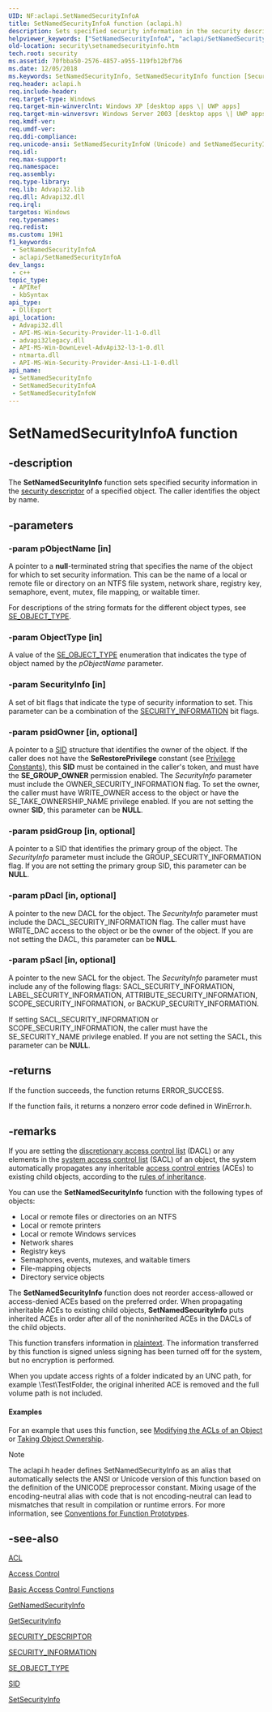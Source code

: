 ```yaml
---
UID: NF:aclapi.SetNamedSecurityInfoA
title: SetNamedSecurityInfoA function (aclapi.h)
description: Sets specified security information in the security descriptor of a specified object. (ANSI)
helpviewer_keywords: ["SetNamedSecurityInfoA", "aclapi/SetNamedSecurityInfoA"]
old-location: security\setnamedsecurityinfo.htm
tech.root: security
ms.assetid: 70fbba50-2576-4857-a955-119fb12bf7b6
ms.date: 12/05/2018
ms.keywords: SetNamedSecurityInfo, SetNamedSecurityInfo function [Security], SetNamedSecurityInfoA, SetNamedSecurityInfoW, _win32_setnamedsecurityinfo, aclapi/SetNamedSecurityInfo, aclapi/SetNamedSecurityInfoA, aclapi/SetNamedSecurityInfoW, security.setnamedsecurityinfo
req.header: aclapi.h
req.include-header: 
req.target-type: Windows
req.target-min-winverclnt: Windows XP [desktop apps \| UWP apps]
req.target-min-winversvr: Windows Server 2003 [desktop apps \| UWP apps]
req.kmdf-ver: 
req.umdf-ver: 
req.ddi-compliance: 
req.unicode-ansi: SetNamedSecurityInfoW (Unicode) and SetNamedSecurityInfoA (ANSI)
req.idl: 
req.max-support: 
req.namespace: 
req.assembly: 
req.type-library: 
req.lib: Advapi32.lib
req.dll: Advapi32.dll
req.irql: 
targetos: Windows
req.typenames: 
req.redist: 
ms.custom: 19H1
f1_keywords:
 - SetNamedSecurityInfoA
 - aclapi/SetNamedSecurityInfoA
dev_langs:
 - c++
topic_type:
 - APIRef
 - kbSyntax
api_type:
 - DllExport
api_location:
 - Advapi32.dll
 - API-MS-Win-Security-Provider-l1-1-0.dll
 - advapi32legacy.dll
 - API-MS-Win-DownLevel-AdvApi32-l3-1-0.dll
 - ntmarta.dll
 - API-MS-Win-Security-Provider-Ansi-L1-1-0.dll
api_name:
 - SetNamedSecurityInfo
 - SetNamedSecurityInfoA
 - SetNamedSecurityInfoW
---
```


# SetNamedSecurityInfoA function


## -description

The <b>SetNamedSecurityInfo</b> function sets specified security information in the <a href="/windows/desktop/SecGloss/s-gly">security descriptor</a> of a specified object. The caller identifies the object by name.

## -parameters

### -param pObjectName [in]

A pointer to a <b>null</b>-terminated string that specifies the name of the object for which to set security information. This can be the name of a local or remote file or directory on an NTFS file system, network share, registry key, semaphore, event, mutex, file mapping, or waitable timer. 




For descriptions of the string formats for the different object types, see 
<a href="/windows/desktop/api/accctrl/ne-accctrl-se_object_type">SE_OBJECT_TYPE</a>.

### -param ObjectType [in]

A value of the <a href="/windows/desktop/api/accctrl/ne-accctrl-se_object_type">SE_OBJECT_TYPE</a> enumeration that indicates the type of object named by the <i>pObjectName</i> parameter.

### -param SecurityInfo [in]

A set of 
bit flags that indicate the type of security information to set. This parameter can be a combination of the <a href="/windows/desktop/SecAuthZ/security-information">SECURITY_INFORMATION</a> bit flags.

### -param psidOwner [in, optional]

A pointer to a <a href="/windows/desktop/api/winnt/ns-winnt-sid">SID</a> structure that identifies the owner of the object. If the caller does not have the <b>SeRestorePrivilege</b> constant (see <a href="/windows/desktop/SecAuthZ/privilege-constants">Privilege Constants</a>), this <b>SID</b> must be contained in the caller's token, and must have the <b>SE_GROUP_OWNER</b> permission enabled. The <i>SecurityInfo</i> parameter must include the OWNER_SECURITY_INFORMATION flag. To set the owner, the caller must have WRITE_OWNER access to the object or have the SE_TAKE_OWNERSHIP_NAME privilege enabled. If you are not setting the owner <b>SID</b>, this parameter can be <b>NULL</b>.

### -param psidGroup [in, optional]

A pointer to a SID that identifies the primary group of the object. The <i>SecurityInfo</i> parameter must include the GROUP_SECURITY_INFORMATION flag. If you are not setting the primary group SID, this parameter can be <b>NULL</b>.

### -param pDacl [in, optional]

A pointer to the new DACL for the object. The <i>SecurityInfo</i> parameter must include the DACL_SECURITY_INFORMATION flag. The caller must have WRITE_DAC access to the object or be the owner of the object. If you are not setting the DACL, this parameter can be <b>NULL</b>.

### -param pSacl [in, optional]

A pointer to the new SACL for the object. The <i>SecurityInfo</i> parameter must include any of the following flags: SACL_SECURITY_INFORMATION, LABEL_SECURITY_INFORMATION, ATTRIBUTE_SECURITY_INFORMATION, SCOPE_SECURITY_INFORMATION, or BACKUP_SECURITY_INFORMATION. 



If setting SACL_SECURITY_INFORMATION or SCOPE_SECURITY_INFORMATION, the caller must have the SE_SECURITY_NAME privilege enabled. If you are not setting the SACL, this parameter can be <b>NULL</b>.

## -returns

If the function succeeds, the function returns ERROR_SUCCESS.

If the function fails, it returns a nonzero error code defined in WinError.h.

## -remarks

 If you are setting the <a href="/windows/desktop/SecGloss/d-gly">discretionary access control list</a> (DACL) or any elements in the <a href="/windows/desktop/SecGloss/s-gly">system access control list</a> (SACL) of an object, the system automatically propagates any inheritable <a href="/windows/desktop/SecGloss/a-gly">access control entries</a> (ACEs) to existing child objects, according to the 
<a href="/windows/desktop/SecAuthZ/ace-inheritance-rules">rules of inheritance</a>.

You can use the <b>SetNamedSecurityInfo</b> function with the following types of objects:

<ul>
<li>Local or remote files or directories on an NTFS</li>
<li>Local or remote printers</li>
<li>Local or remote Windows services</li>
<li>Network shares</li>
<li>Registry keys</li>
<li>Semaphores, events, mutexes, and waitable timers</li>
<li>File-mapping objects</li>
<li>Directory service objects</li>
</ul>
The <b>SetNamedSecurityInfo</b> function does not reorder access-allowed or access-denied ACEs based on the preferred order. When propagating inheritable ACEs to existing child objects, <b>SetNamedSecurityInfo</b> puts inherited ACEs in order after all of the noninherited ACEs in the DACLs of the child objects.

This function transfers information in <a href="/windows/desktop/SecGloss/p-gly">plaintext</a>. The information transferred by this function is signed unless signing has been turned off for the system, but no encryption is performed.  

When you update access rights of a folder indicated by an UNC   path, for example \\Test\TestFolder, the original inherited ACE is removed and the full volume path is not included.


#### Examples

For an example that uses this function, see <a href="/windows/desktop/SecAuthZ/modifying-the-acls-of-an-object-in-c--">Modifying the ACLs of an Object</a> or <a href="/windows/desktop/SecAuthZ/taking-object-ownership-in-c--">Taking Object Ownership</a>.

<div class="code"></div>




> [!NOTE]
> The aclapi.h header defines SetNamedSecurityInfo as an alias that automatically selects the ANSI or Unicode version of this function based on the definition of the UNICODE preprocessor constant. Mixing usage of the encoding-neutral alias with code that is not encoding-neutral can lead to mismatches that result in compilation or runtime errors. For more information, see [Conventions for Function Prototypes](/windows/win32/intl/conventions-for-function-prototypes).

## -see-also

<a href="/windows/desktop/api/winnt/ns-winnt-acl">ACL</a>



<a href="/windows/desktop/SecAuthZ/access-control">Access Control</a>



<a href="/windows/desktop/SecAuthZ/authorization-functions">Basic Access Control Functions</a>



<a href="/windows/desktop/api/aclapi/nf-aclapi-getnamedsecurityinfoa">GetNamedSecurityInfo</a>



<a href="/windows/desktop/api/aclapi/nf-aclapi-getsecurityinfo">GetSecurityInfo</a>



<a href="/windows/desktop/api/winnt/ns-winnt-security_descriptor">SECURITY_DESCRIPTOR</a>



<a href="/windows/desktop/SecAuthZ/security-information">SECURITY_INFORMATION</a>



<a href="/windows/desktop/api/accctrl/ne-accctrl-se_object_type">SE_OBJECT_TYPE</a>



<a href="/windows/desktop/api/winnt/ns-winnt-sid">SID</a>



<a href="/windows/desktop/api/aclapi/nf-aclapi-setsecurityinfo">SetSecurityInfo</a>
